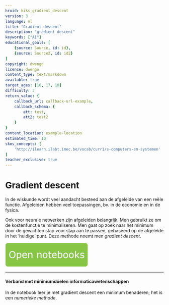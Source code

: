 ```yaml
---
hruid: kiks_gradient_descent
version: 3
language: nl
title: "Gradient descent"
description: "gradient descent"
keywords: ["AI"]
educational_goals: [
    {source: Source, id: id}, 
    {source: Source2, id: id2}
]
copyright: dwengo
licence: dwengo
content_type: text/markdown
available: true
target_ages: [16, 17, 18]
difficulty: 3
return_value: {
    callback_url: callback-url-example,
    callback_schema: {
        att: test,
        att2: test2
    }
}
content_location: example-location
estimated_time: 10
skos_concepts: [
    'http://ilearn.ilabt.imec.be/vocab/curr1/s-computers-en-systemen'
]
teacher_exclusive: true
---
```


# Gradient descent
In de wiskunde wordt veel aandacht besteed aan de afgeleide van een reële functie. Afgeleiden hebben veel toepassingen, bv. in de economie en in de fysica.

Ook voor neurale netwerken zijn afgeleiden belangrijk. Men gebruikt ze om de kostenfunctie te minimaliseren. Men gaat op zoek naar het minimum door de
gewichten stap voor stap aan te passen, gebaseerd op de afgeleide in het ‘huidige’ punt. Deze methode noemt men _gradient descent_.

[![](embed/Knop.png "Knop")](https://kiks.ilabt.imec.be/jupyterhub/?id=1760 "Gradient descent")

---------
#### Verband met minimumdoelen informaticawetenschappen
In de notebook leer je met gradient descent een minimum benaderen; het is een *numerieke methode*.
